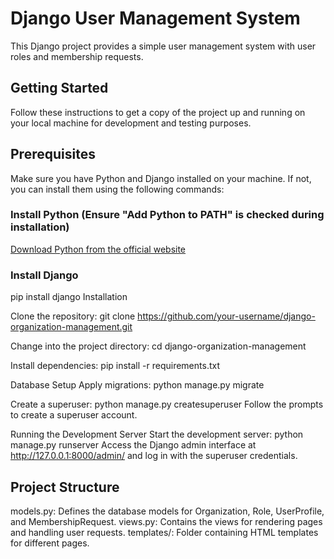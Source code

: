 # Django User Management System

This Django project provides a simple user management system with user roles and membership requests.

## Getting Started

Follow these instructions to get a copy of the project up and running on your local machine for development and testing purposes.

## Prerequisites
Make sure you have Python and Django installed on your machine. If not, you can install them using the following commands:

### Install Python (Ensure "Add Python to PATH" is checked during installation)
[Download Python from the official website](https://www.python.org/downloads/windows/)

### Install Django
pip install django
Installation

Clone the repository:
git clone https://github.com/your-username/django-organization-management.git

Change into the project directory:
cd django-organization-management

Install dependencies:
pip install -r requirements.txt

Database Setup
Apply migrations:
python manage.py migrate

Create a superuser:
python manage.py createsuperuser
Follow the prompts to create a superuser account.

Running the Development Server
Start the development server:
python manage.py runserver
Access the Django admin interface at http://127.0.0.1:8000/admin/ and log in with the superuser credentials.

## Project Structure
models.py: Defines the database models for Organization, Role, UserProfile, and MembershipRequest.
views.py: Contains the views for rendering pages and handling user requests.
templates/: Folder containing HTML templates for different pages.
